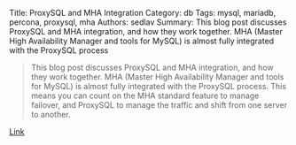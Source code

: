 Title: ProxySQL and MHA Integration
Category: db
Tags: mysql, mariadb, percona, proxysql, mha
Authors: sedlav
Summary: This blog post discusses ProxySQL and MHA integration, and how they work together. MHA (Master High Availability Manager and tools for MySQL) is almost fully integrated with the ProxySQL process

> This blog post discusses ProxySQL and MHA integration, and how they work together. MHA (Master High Availability Manager and tools for MySQL) is almost fully integrated with the ProxySQL process. This means you can count on the MHA standard feature to manage failover, and ProxySQL to manage the traffic and shift from one server to another.

[Link](https://www.percona.com/blog/2016/09/13/proxysql-and-mha-integration/)
